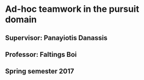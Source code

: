 # Ad-hoc teamwork in the pursuit domain

## Supervisor: Panayiotis Danassis

## Professor: Faltings Boi

## Spring semester 2017
